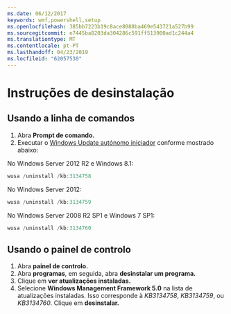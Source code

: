 ```yaml
---
ms.date: 06/12/2017
keywords: wmf,powershell,setup
ms.openlocfilehash: 385bb7223b19c8ace8088ba469e543721a527b99
ms.sourcegitcommit: e7445ba8203da304286c591ff513900ad1c244a4
ms.translationtype: MT
ms.contentlocale: pt-PT
ms.lasthandoff: 04/23/2019
ms.locfileid: "62057530"
---
```

# <a name="uninstallation-instructions"></a>Instruções de desinstalação

## <a name="using-command-prompt"></a>Usando a linha de comandos
1.  Abra **Prompt de comando.**
2.  Executar o [Windows Update autónomo iniciador](https://support.microsoft.com/en-us/kb/934307) conforme mostrado abaixo:

No Windows Server 2012 R2 e Windows 8.1:
```powershell
wusa /uninstall /kb:3134758
```
No Windows Server 2012:
```powershell
wusa /uninstall /kb:3134759
```
No Windows Server 2008 R2 SP1 e Windows 7 SP1:
```powershell
wusa /uninstall /kb:3134760
```

## <a name="using-control-panel"></a>Usando o painel de controlo
1.  Abra **painel de controlo.**
2.  Abra **programas**, em seguida, abra **desinstalar um programa.**
3.  Clique em **ver atualizações instaladas.**
4.  Selecione **Windows Management Framework 5.0** na lista de atualizações instaladas. Isso corresponde à *KB3134758*, *KB3134759*, ou *KB3134760*. Clique em **desinstalar.**

